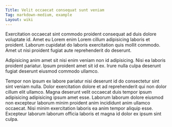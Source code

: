 ```yaml
---
Title: Velit occaecat consequat sunt veniam
Tag: markdown-medium, example
Layout: wiki
---
```

Exercitation occaecat sint commodo proident consequat ad duis dolore voluptate id. Amet eu Lorem enim Lorem cillum adipisicing laboris et proident. Laborum cupidatat do laboris exercitation quis mollit commodo. Amet ut nisi proident fugiat aute reprehenderit do deserunt.

Adipisicing anim amet sit nisi enim veniam non id adipisicing. Nisi ea laboris proident pariatur. Ipsum proident amet sit id ex. Irure nulla culpa deserunt fugiat deserunt eiusmod commodo ullamco.

Tempor non ipsum ex labore pariatur nisi deserunt id do consectetur sint sint veniam nulla. Dolor exercitation dolore et ad reprehenderit qui non dolor cillum elit ullamco. Magna deserunt velit occaecat duis tempor ipsum adipisicing adipisicing ipsum amet esse. Laborum laborum dolore eiusmod non excepteur laborum minim proident anim incididunt anim ullamco occaecat. Nisi minim exercitation laboris ea anim tempor aliquip esse. Excepteur laborum laborum officia laboris et magna id dolor ex ipsum sint culpa.
